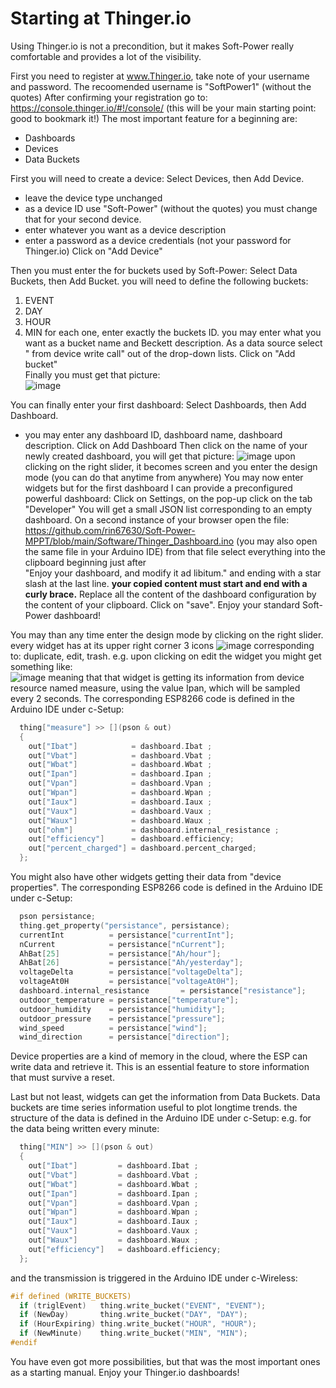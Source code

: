 # Starting at Thinger.io

Using Thinger.io is not a precondition, but it makes Soft-Power really comfortable and provides a lot of the visibility. 

First you need to register at www.Thinger.io, take note of your username and password.
The recoomended username is "SoftPower1" (without the quotes)
After confirming your registration go to:
https://console.thinger.io/#!/console/ (this will be your main starting point: good to bookmark it!)
The most important feature for a beginning are:
- Dashboards
- Devices
- Data Buckets

First you will need to create a device: Select Devices, then Add Device.
- leave the device type unchanged
- as a device ID use "Soft-Power" (without the quotes) you must change that for your second device.
- enter whatever you want as a device description
- enter a password as a device credentials (not your password for Thinger.io)
Click on "Add Device"

Then you must enter the for buckets used by Soft-Power: Select Data Buckets, then Add Bucket.
you will need to define the following buckets:
1. EVENT
2. DAY
3. HOUR
4. MIN
for each one, enter exactly the buckets ID. you may enter what you want as a bucket name and Beckett description.
As a data source select " from device write call" out of the drop-down lists.
Click on "Add bucket"  
Finally you must get that picture:  
![image](https://user-images.githubusercontent.com/14197155/106426214-80c80a00-6465-11eb-9a7a-1ead53ddb8f5.png)

You can finally enter your first dashboard: Select Dashboards, then  Add Dashboard.  
- you may enter any dashboard ID, dashboard name, dashboard description.
Click on Add Dashboard
Then click on the name of your newly created dashboard, you will get that picture:
![image](https://user-images.githubusercontent.com/14197155/106428750-c090f080-6469-11eb-9144-6d397d9651bf.png)
upon clicking on the right slider, it becomes screen and you enter the design mode (you can do that anytime from anywhere)
You may now enter widgets but for the first dashboard I can provide a preconfigured powerful dashboard:
Click on Settings, on the pop-up click on the tab "Developer"
You will get a small JSON list corresponding to an empty dashboard.
On a second instance of your browser open the file:
https://github.com/rin67630/Soft-Power-MPPT/blob/main/Software/Thinger_Dashboard.ino
(you may also open the same file in your Arduino IDE)
from that file select everything into the clipboard beginning just after  
"Enjoy your dashboard, and modify it ad libitum." 
and ending with  a star slash at the last line. 
**your copied content must start and end with a curly brace.**
Replace all the content of the dashboard configuration by the content of your clipboard.
Click on "save".
Enjoy your standard Soft-Power dashboard!

You may than any time enter the design mode by clicking on the right slider.
every widget has at its upper right corner 3 icons ![image](https://user-images.githubusercontent.com/14197155/106430653-67768c00-646c-11eb-8eee-5a0c796d9060.png) corresponding to: duplicate, edit, trash.
e.g. upon clicking on edit the widget you might get something like:  
![image](https://user-images.githubusercontent.com/14197155/106430945-dbb12f80-646c-11eb-9a95-b2874cdfbfeb.png)
meaning that that widget is getting its information from device resource named measure, using the value Ipan, which will be sampled every 2 seconds.
The corresponding ESP8266 code is defined in the Arduino IDE under c-Setup:
```C++
  thing["measure"] >> [](pson & out)
  {
    out["Ibat"]            = dashboard.Ibat ;
    out["Vbat"]            = dashboard.Vbat ;
    out["Wbat"]            = dashboard.Wbat ;
    out["Ipan"]            = dashboard.Ipan ;
    out["Vpan"]            = dashboard.Vpan ;
    out["Wpan"]            = dashboard.Wpan ;
    out["Iaux"]            = dashboard.Iaux ;
    out["Vaux"]            = dashboard.Vaux ;
    out["Waux"]            = dashboard.Waux ;
    out["ohm"]             = dashboard.internal_resistance ;
    out["efficiency"]      = dashboard.efficiency;
    out["percent_charged"] = dashboard.percent_charged;
  };
``` 
You might also have other widgets getting their data from "device properties".
The corresponding ESP8266 code is defined in the Arduino IDE under c-Setup:
```C++
  pson persistance;
  thing.get_property("persistance", persistance);
  currentInt          = persistance["currentInt"];
  nCurrent            = persistance["nCurrent"];
  AhBat[25]           = persistance["Ah/hour"];
  AhBat[26]           = persistance["Ah/yesterday"];
  voltageDelta        = persistance["voltageDelta"];
  voltageAt0H         = persistance["voltageAt0H"];
  dashboard.internal_resistance       = persistance["resistance"];
  outdoor_temperature = persistance["temperature"];
  outdoor_humidity    = persistance["humidity"];
  outdoor_pressure    = persistance["pressure"];
  wind_speed          = persistance["wind"];
  wind_direction      = persistance["direction"];
```
Device properties are a kind of memory in the cloud, where the ESP can write data and retrieve it.
This is an essential feature to store information that must survive a reset.

Last but not least, widgets can get the information from Data Buckets.
Data buckets are time series information useful to plot longtime trends.
the structure of the data is defined in the Arduino IDE under c-Setup:
e.g. for the data being written every minute:
```C++
  thing["MIN"] >> [](pson & out)
  {
    out["Ibat"]         = dashboard.Ibat ;
    out["Vbat"]         = dashboard.Vbat ;
    out["Wbat"]         = dashboard.Wbat ;
    out["Ipan"]         = dashboard.Ipan ;
    out["Vpan"]         = dashboard.Vpan ;
    out["Wpan"]         = dashboard.Wpan ;
    out["Iaux"]         = dashboard.Iaux ;
    out["Vaux"]         = dashboard.Vaux ;
    out["Waux"]         = dashboard.Waux ;
    out["efficiency"]   = dashboard.efficiency;
  };
```
and the transmission is triggered in the Arduino IDE under c-Wireless:
```C++
#if defined (WRITE_BUCKETS)
  if (triglEvent)   thing.write_bucket("EVENT", "EVENT");
  if (NewDay)       thing.write_bucket("DAY", "DAY");
  if (HourExpiring) thing.write_bucket("HOUR", "HOUR");
  if (NewMinute)    thing.write_bucket("MIN", "MIN");
#endif
```
You have even got more possibilities, but that was the most important ones as a starting manual.
Enjoy your Thinger.io dashboards!
